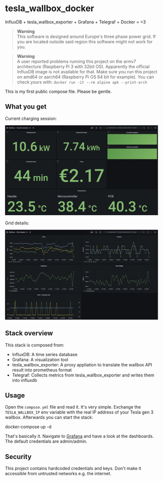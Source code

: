 # tesla_wallbox_docker

InfluxDB + tesla_wallbox_exporter + Grafana + Telegraf + Docker = <3

> **Warning**   
> This software is designed around Europe's three phase power grid. If you are located outside said region this software might not work for you.

> **Warning**   
> A user reported problems running this project on the armv7 architecture (Raspberry Pi 3 with 32bit OS). Apparently the official InfluxDB image is not available for that. Make sure you run this project on amd64 or aarch64 (Raspberry Pi OS 64 bit for example). You can check yours with: `docker run -it --rm alpine apk --print-arch`

This is my first public compose file. Please be gentle.

## What you get

Current charging session:

![Chargin session](/.github/screenshots/charging-session.png?raw=true "Charging session overview")

Grid details:

![Grid details](/.github/screenshots/grid-details.png?raw=true "Grid details")

## Stack overview

This stack is composed from:

- InfluxDB: A time series database
- Grafana: A visualization tool
- tesla_wallbox_exporter: A proxy appliation to translate the wallbox API result into prometheus format
- Telegraf: Collects metrics from tesla_wallbox_exporter and writes them into influxdb

## Usage

Open the `compose.yml` file and read it. It's very simple. Exchange the `TESLA_WALLBOX_IP` env variable with the real IP address of your Tesla gen 3 wallbox. Afterwards you can start the stack:

   docker-compose up -d

That's basically it. Navigate to [Grafana](http://localhost:3000) and have a look at the dashboards. The default credentials are admin/admin.

## Security

This project contains hardcoded credentials and keys. Don't make it accessible from untrusted networks e.g. the internet.